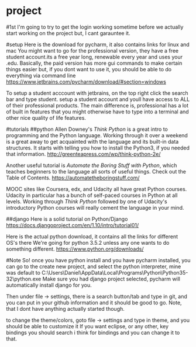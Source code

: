 # project



#1st
I'm going to try to get the login working sometime before we actually start working on the
project but, I cant garauntee it.

#setup
Here is the download for pycharm, it also contains links for linux and mac
You might want to go for the professional version, they have a free student
account.its a free year long, renewable every year and uses your .edu.
Basically, the paid version has more gui commands to make certain things easier
but, if you dont want to use it, you should be able to do everything via command line
https://www.jetbrains.com/pycharm/download/#section=windows

To setup a student acccount with jetbrains, on the top right click the search bar and type student. setup a student account and youll have access to ALL of their professional products. The main difference is, professional has a lot of built in features that you might otherwise have to type into a terminal and other nice quality of life features.

#tutorials
##python
Allen Downey's *Think Python* is a great intro to programming and the Python language.
Working through it over a weekend is a great away to get acquainted with the language
and its built-in data structures. It starts with telling you how to install the Python3,
if you needed that information.
http://greenteapress.com/wp/think-python-2e/

Another useful tutorial is *Automate the Boring Stuff with Python*, which teaches beginners
to the language all sorts of useful things. Check out the Table of Contents.
https://automatetheboringstuff.com/

MOOC sites like Coursera, edx, and Udacity all have great Python courses.
Udacity in particular has a bunch of self-paced courses in Python at all levels. 
Working through *Think Python* followed by one of Udacity's introductory Python courses
will really cement the language in your mind.

##django
Here is a solid tutorial on Python/Django
https://docs.djangoproject.com/en/1.10/intro/tutorial01/

Here is the actual python download, it contains all the links for different OS's there
We're going for python 3.5.2 unless any one wants to do something different.
https://www.python.org/downloads/

#Note
So! once you have python install and you have pycharm installed, you can go to the create new project, and select
the python interpreter, mine was default to C:\Users\Daniel\AppData\Local\Programs\Python\Python35-32\python.exe
Make sure you had django project selected, pycharm will automatically install django for you.

Then under file -> settings, there is a search button/tab and type in git, and you can put in your github information and it should be good to go. Note, that I dont have anything actually started though.

to change the theme/colors, goto file -> settings and type in theme, and you should be able to customize it
If you want eclipse, or any other, key bindings you should search i think for bindings and you can change it to that.
